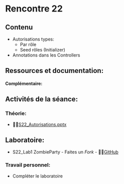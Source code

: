 # Rencontre 22

## Contenu
- Autorisations types: 
  - Par rôle 
  - Seed rôles (Initializer) 
- Annotations dans les Controllers

## Ressources et documentation: 

#### Complémentaire: 


## Activités de la séance: 
### Théorie: 
- 🔗‍💥[S22_Autorisations.pptx](https://cegepedouardmontpetit-my.sharepoint.com/:p:/r/personal/valerie_turgeon_cegepmontpetit_ca/Documents/420_3W6_SITE/PowerPoints/S22_Autorisations.pptx?d=wd63bf47004ee492b895c8b10b3585b01&csf=1&web=1&e=EdAHhm) 


## Laboratoire: 
- S22_Lab1 ZombieParty - Faites un *Fork* - 🔗‍💥[GitHub](https://github.com/ProgWebTransFC/S22_Lab1)

### Travail personnel: 
- Compléter le laboratoire
